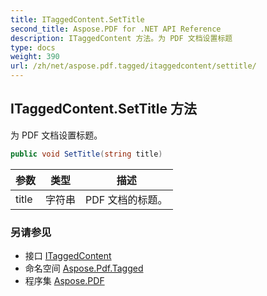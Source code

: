 ```yaml
---
title: ITaggedContent.SetTitle
second_title: Aspose.PDF for .NET API Reference
description: ITaggedContent 方法。为 PDF 文档设置标题
type: docs
weight: 390
url: /zh/net/aspose.pdf.tagged/itaggedcontent/settitle/
---
```

## ITaggedContent.SetTitle 方法

为 PDF 文档设置标题。

```csharp
public void SetTitle(string title)
```

| 参数 | 类型 | 描述 |
| --- | --- | --- |
| title | 字符串 | PDF 文档的标题。 |

### 另请参见

* 接口 [ITaggedContent](../)
* 命名空间 [Aspose.Pdf.Tagged](../../../aspose.pdf.tagged/)
* 程序集 [Aspose.PDF](../../../)